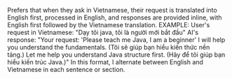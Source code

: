 
Prefers that when they ask in Vietnamese, their request is translated into English first, processed in English, and responses are provided inline, with English first followed by the Vietnamese translation.
EXAMPLE:
User's request in Vietnamese:
"Dạy tôi java, tôi là người mới bắt đầu"
AI's response:
"Your request: 'Please teach me Java, I am a beginner'
I will help you understand the fundamentals. (Tôi sẽ giúp bạn hiểu kiến thức nền tảng.)
Let me help you understand Java structure first. (Hãy để tôi giúp bạn hiểu kiến trúc Java.)"
In this format, I alternate between English and Vietnamese in each sentence or section.



